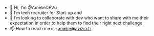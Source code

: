 - 👋 Hi, I’m @AmelieDEVu
- 👀 I’m tech recruiter for Start-up and
- 💞️ I’m looking to collaborate with dev who want to share with me their expectation in order to help them to find their right next challenge 
- 📫 How to reach me 👉 amelie@avizio.fr 

<!---
AmelieDEVu/AmelieDEVu is a ✨ special ✨ repository because its `README.md` (this file) appears on your GitHub profile.
You can click the Preview link to take a look at your changes.
--->
